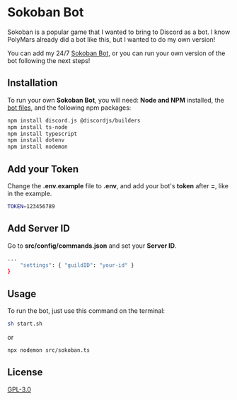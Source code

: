 # Sokoban Bot

Sokoban is a popular game that I wanted to bring to Discord as a bot. I know PolyMars already did a bot like this, but I wanted to do my own version!

You can add my 24/7 [Sokoban Bot](https://itsgox.com/sokoban), or you can run your own version of the bot following the next steps!

## Installation

To run your own **Sokoban Bot**, you will need: **Node and NPM** installed, the [bot files](https://github.com/itsgox/sokoban-bot/releases), and the following npm packages:

```bash
npm install discord.js @discordjs/builders
npm install ts-node
npm install typescript
npm install dotenv
npm install nodemon
```

## Add your Token

Change the **.env.example** file to **.env**, and add your bot's **token** after **=**, like in the example.

```bash
TOKEN=123456789
```

## Add Server ID

Go to **src/config/commands.json** and set your **Server ID**.

```bash
...
    "settings": { "guildID": "your-id" }
}
```

## Usage

To run the bot, just use this command on the terminal:

```bash
sh start.sh
```
or
```bash
npx nodemon src/sokoban.ts
```

## License
[GPL-3.0](https://choosealicense.com/licenses/gpl-3.0/)